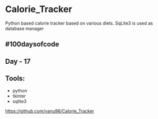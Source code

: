 # Calorie_Tracker
Python based calorie tracker based on various diets.
SqLite3 is used as database manager

## #100daysofcode

## Day - 17

## Tools:
- python
- tkinter
- sqlite3


https://github.com/vanu98/Calorie_Tracker
